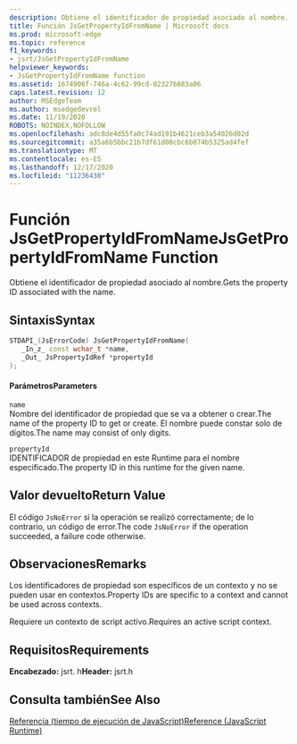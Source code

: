 ```yaml
---
description: Obtiene el identificador de propiedad asociado al nombre.
title: Función JsGetPropertyIdFromName | Microsoft docs
ms.prod: microsoft-edge
ms.topic: reference
f1_keywords:
- jsrt/JsGetPropertyIdFromName
helpviewer_keywords:
- JsGetPropertyIdFromName function
ms.assetid: 1674906f-746a-4c62-99cd-023276683a86
caps.latest.revision: 12
author: MSEdgeTeam
ms.author: msedgedevrel
ms.date: 11/19/2020
ROBOTS: NOINDEX,NOFOLLOW
ms.openlocfilehash: adc8de4d55fa0c74ad191b4621ceb3a54026d02d
ms.sourcegitcommit: a35a6b5bbc21b7df61d08cbc6b074b5325ad4fef
ms.translationtype: MT
ms.contentlocale: es-ES
ms.lasthandoff: 12/17/2020
ms.locfileid: "11236430"
---
```

# <span data-ttu-id="55e15-103">Función JsGetPropertyIdFromName</span><span class="sxs-lookup"><span data-stu-id="55e15-103">JsGetPropertyIdFromName Function</span></span>

<span data-ttu-id="55e15-104">Obtiene el identificador de propiedad asociado al nombre.</span><span class="sxs-lookup"><span data-stu-id="55e15-104">Gets the property ID associated with the name.</span></span>  
  
## <span data-ttu-id="55e15-105">Sintaxis</span><span class="sxs-lookup"><span data-stu-id="55e15-105">Syntax</span></span>  
  
```cpp  
STDAPI_(JsErrorCode) JsGetPropertyIdFromName(  
   _In_z_ const wchar_t *name,  
   _Out_ JsPropertyIdRef *propertyId  
);  
```  
  
#### <span data-ttu-id="55e15-106">Parámetros</span><span class="sxs-lookup"><span data-stu-id="55e15-106">Parameters</span></span>  
 `name`  
 <span data-ttu-id="55e15-107">Nombre del identificador de propiedad que se va a obtener o crear.</span><span class="sxs-lookup"><span data-stu-id="55e15-107">The name of the property ID to get or create.</span></span> <span data-ttu-id="55e15-108">El nombre puede constar solo de dígitos.</span><span class="sxs-lookup"><span data-stu-id="55e15-108">The name may consist of only digits.</span></span>  
  
 `propertyId`  
 <span data-ttu-id="55e15-109">IDENTIFICADOR de propiedad en este Runtime para el nombre especificado.</span><span class="sxs-lookup"><span data-stu-id="55e15-109">The property ID in this runtime for the given name.</span></span>  
  
## <span data-ttu-id="55e15-110">Valor devuelto</span><span class="sxs-lookup"><span data-stu-id="55e15-110">Return Value</span></span>  
 <span data-ttu-id="55e15-111">El código `JsNoError` si la operación se realizó correctamente; de lo contrario, un código de error.</span><span class="sxs-lookup"><span data-stu-id="55e15-111">The code `JsNoError` if the operation succeeded, a failure code otherwise.</span></span>  
  
## <span data-ttu-id="55e15-112">Observaciones</span><span class="sxs-lookup"><span data-stu-id="55e15-112">Remarks</span></span>  
 <span data-ttu-id="55e15-113">Los identificadores de propiedad son específicos de un contexto y no se pueden usar en contextos.</span><span class="sxs-lookup"><span data-stu-id="55e15-113">Property IDs are specific to a context and cannot be used across contexts.</span></span>  
  
 <span data-ttu-id="55e15-114">Requiere un contexto de script activo.</span><span class="sxs-lookup"><span data-stu-id="55e15-114">Requires an active script context.</span></span>  
  
## <span data-ttu-id="55e15-115">Requisitos</span><span class="sxs-lookup"><span data-stu-id="55e15-115">Requirements</span></span>  
 <span data-ttu-id="55e15-116">**Encabezado:** jsrt. h</span><span class="sxs-lookup"><span data-stu-id="55e15-116">**Header:** jsrt.h</span></span>  
  
## <span data-ttu-id="55e15-117">Consulta también</span><span class="sxs-lookup"><span data-stu-id="55e15-117">See Also</span></span>  
 [<span data-ttu-id="55e15-118">Referencia (tiempo de ejecución de JavaScript)</span><span class="sxs-lookup"><span data-stu-id="55e15-118">Reference (JavaScript Runtime)</span></span>](../chakra-hosting/reference-javascript-runtime.md)
